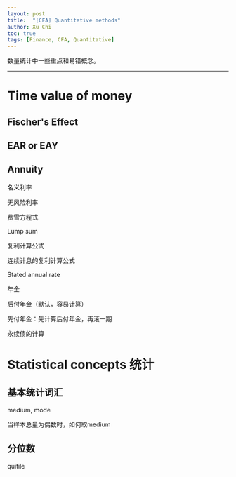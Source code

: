 ```yaml
---
layout: post
title:  "[CFA] Quantitative methods"
author: Xu Chi
toc: true
tags: [Finance, CFA, Quantitative]
---
```


数量统计中一些重点和易错概念。

---

# Time value of money

## Fischer's Effect

## EAR or EAY

## Annuity


名义利率

无风险利率

费雪方程式

Lump sum

复利计算公式

连续计息的复利计算公式

Stated annual rate

年金

后付年金（默认，容易计算）

先付年金：先计算后付年金，再滚一期

永续债的计算

# Statistical concepts 统计

## 基本统计词汇

medium, mode

当样本总量为偶数时，如何取medium

## 分位数

quitile 
